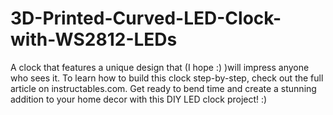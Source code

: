# 3D-Printed-Curved-LED-Clock-with-WS2812-LEDs
A clock that features a unique design that (I hope :) )will impress anyone who sees it. 
To learn how to build this clock step-by-step, check out the full article on instructables.com. 
Get ready to bend time and create a stunning addition to your home decor with this DIY LED clock project! :)
